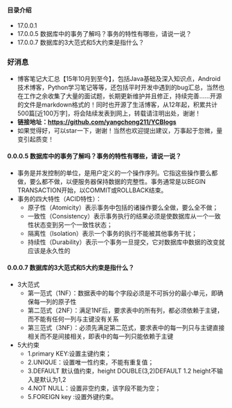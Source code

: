 #### 目录介绍
- 17.0.0.1 
- 17.0.0.5 数据库中的事务了解吗？事务的特性有哪些，请说一说？
- 17.0.0.7 数据库的3大范式和5大约束是指什么？


### 好消息
- 博客笔记大汇总【15年10月到至今】，包括Java基础及深入知识点，Android技术博客，Python学习笔记等等，还包括平时开发中遇到的bug汇总，当然也在工作之余收集了大量的面试题，长期更新维护并且修正，持续完善……开源的文件是markdown格式的！同时也开源了生活博客，从12年起，积累共计500篇[近100万字]，将会陆续发表到网上，转载请注明出处，谢谢！
- **链接地址：https://github.com/yangchong211/YCBlogs**
- 如果觉得好，可以star一下，谢谢！当然也欢迎提出建议，万事起于忽微，量变引起质变！



#### 0.0.0.5 数据库中的事务了解吗？事务的特性有哪些，请说一说？
- 事务是并发控制的单位，是用户定义的一个操作序列。它指这些操作要么都做，要么都不做，以便服务器保持数据的完整性。事务通常是以BEGIN TRANSACTION开始，以COMMIT或ROLLBACK结束。
- 事务的四大特性（ACID特性）：
    - 原子性（Atomicity）表示事务中包括的诸操作要么全做，要么全不做；
    - 一致性（Consistency）表示事务执行的结果必须是使数据库从一个一致性状态变到另一个一致性状态；
    - 隔离性（Isolation）表示一个事务的执行不能被其他事务干扰；
    - 持续性（Durability）表示一个事务一旦提交，它对数据库中数据的改变就应该是永久性的


#### 0.0.0.7 数据库的3大范式和5大约束是指什么？
- 3大范式
    - 第一范式（1NF）：数据表中的每个字段必须是不可拆分的最小单元，即确保每一列的原子性
    - 第二范式（2NF）：满足1NF后，要求表中的所有列，都必须依赖于主键，而不能有任何一列与主键没有关系
    - 第三范式（3NF）：必须先满足第二范式，要求表中的每一列只与主键直接相关而不是间接相关，即表中的每一列只能依赖于主键
- 5大约束
    - 1.primary KEY:设置主键约束；
    - 2.UNIQUE：设置唯一性约束，不能有重复值；
    - 3.DEFAULT 默认值约束，height DOUBLE(3,2)DEFAULT 1.2 height不输入是默认为1,2
    - 4.NOT NULL：设置非空约束，该字段不能为空；
    - 5.FOREIGN key :设置外键约束。









